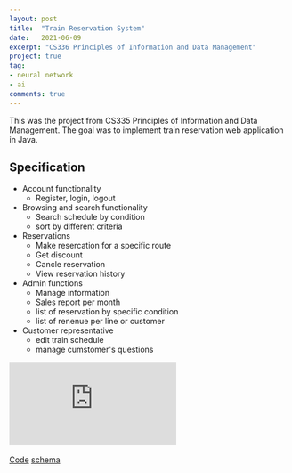 ```yaml
---
layout: post
title:  "Train Reservation System"
date:   2021-06-09
excerpt: "CS336 Principles of Information and Data Management"
project: true
tag:
- neural network
- ai
comments: true
---
```

This was the project from CS335 Principles of Information and Data Management. The goal was to implement train reservation web application in Java.

## Specification
* Account functionality
    * Register, login, logout
* Browsing and search functionality
    * Search schedule by condition
    * sort by different criteria
* Reservations
    * Make resercation for a specific route
    * Get discount
    * Cancle reservation
    * View reservation history
* Admin functions
    * Manage information
    * Sales report per month
    * list of reservation by specific condition
    * list of renenue per line or customer
* Customer representative
    * edit train schedule
    * manage cumstomer's questions 

![](https://github.com/Sangkyun-Kim15/Principles-of-Information-and-Data-Management/blob/master/28ERDiagram.pdf)

<div markdown="0">
    <a href="https://github.com/Sangkyun-Kim15/Principles-of-Information-and-Data-Management" class="btn">Code</a>
    <a href="https://github.com/Sangkyun-Kim15/Principles-of-Information-and-Data-Management/blob/master/Project_Schema.sql" class="btn">schema</a>
</div>

